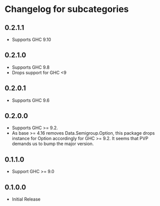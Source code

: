 # Changelog for subcategories

## 0.2.1.1

* Supports GHC 9.10
  
## 0.2.1.0

* Supports GHC 9.8
* Drops support for GHC <9

## 0.2.0.1

* Supports GHC 9.6

## 0.2.0.0

* Supports GHC >= 9.2.
* As base >= 4.16 removes Data.Semigroup.Option, this package
  drops instance for Option accordingly for GHC >= 9.2.
  It seems that PVP demands us to bump the major version.

## 0.1.1.0

* Support GHC >= 9.0

## 0.1.0.0

* Initial Release
